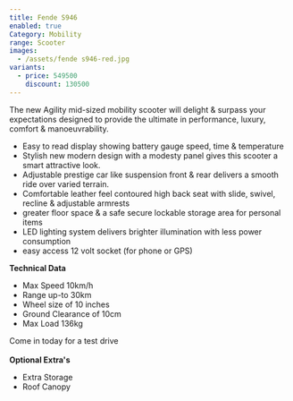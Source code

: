 ```yaml
---
title: Fende S946
enabled: true
Category: Mobility
range: Scooter
images:
  - /assets/fende s946-red.jpg
variants:
  - price: 549500
    discount: 130500
---
```

The new Agility mid-sized mobility scooter will delight & surpass your expectations designed to provide the ultimate in performance, luxury, comfort & manoeuvrability. 
* Easy to read display showing battery gauge speed, time & temperature 
* Stylish new modern design with a modesty panel gives this scooter a smart attractive look.
* Adjustable prestige car like suspension front & rear delivers a smooth ride over varied terrain.
* Comfortable leather feel contoured high back seat with slide, swivel, recline & adjustable armrests
* greater floor space & a safe secure lockable storage area for personal items
* LED lighting system delivers brighter illumination with less power consumption
* easy access 12 volt socket (for phone or GPS)

**Technical Data**
* Max Speed 10km/h
* Range up-to 30km
* Wheel size of 10 inches
* Ground Clearance of 10cm
* Max Load 136kg

Come in today for a test drive
<br/>
<br/>
**Optional Extra's**
* Extra Storage
* Roof Canopy